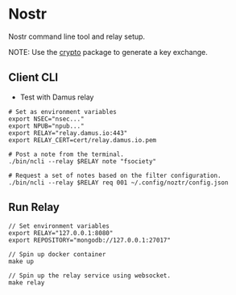 # Nostr

Nostr command line tool and relay setup.

NOTE: Use the [crypto](https://github.com/rubenvanstaden/crypto) package to generate a key exchange.

## Client CLI

- Test with Damus relay

```shell
# Set as environment variables
export NSEC="nsec..."
export NPUB="npub..."
export RELAY="relay.damus.io:443"
export RELAY_CERT=cert/relay.damus.io.pem
```

```shell
# Post a note from the terminal.
./bin/ncli --relay $RELAY note "fsociety"

# Request a set of notes based on the filter configuration.
./bin/ncli --relay $RELAY req 001 ~/.config/noztr/config.json
```

## Run Relay

```shell
// Set environment variables
export RELAY="127.0.0.1:8080"
export REPOSITORY="mongodb://127.0.0.1:27017"

// Spin up docker container
make up

// Spin up the relay service using websocket.
make relay
```

